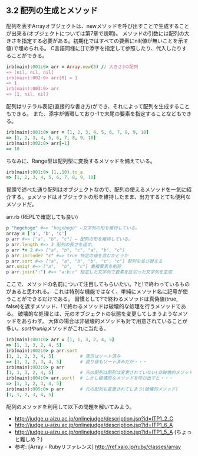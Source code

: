 ## 3.2 配列の生成とメソッド

配列を表すArrayオブジェクトは、newメソッドを呼び出すことで生成することが出来る(オブジェクトについては第7章で説明)。
メソッドの引数には配列の大きさを指定する必要がある。初期化ではすべての要素にnil(値が無いことを示す値)で埋められる。
C言語同様に[]で添字を指定して参照したり、代入したりすることができる。
```ruby
irb(main):001:0> arr = Array.new(3) // 大きさ3の配列
=> [nil, nil, nil]
irb(main):002:0> arr[0] = 1
=> 1
irb(main):003:0> arr
=> [1, nil, nil]
```
配列はリテラル表記(直接的な書き方)ができ、それによって配列を生成することもできる。
また、添字が循環しており-1で末尾の要素を指定することなどもできる。
```ruby
irb(main):001:0> arr = [1, 2, 3, 4, 5, 6, 7, 8, 9, 10]
=> [1, 2, 3, 4, 5, 6, 7, 8, 9, 10]
irb(main):002:0> arr[-1]
=> 10
```
ちなみに、Range型は配列型に変換するメソッドを備えている。
```ruby
irb(main):001:0> (1..10).to_a
=> [1, 2, 3, 4, 5, 6, 7, 8, 9, 10]
```

冒頭で述べた通り配列はオブジェクトなので、配列の使えるメソッドを一気に紹介する。
pメソッドはオブジェクトの形を維持したまま、出力するとても便利なメソッドだ。

arr.rb (REPLで確認しても良い)
```ruby
p "hogehoge" #=> "hogehoge" ←文字列の形を維持している。
array = ['a', 'b', 'c']
p arr #=> ["a", "b", "c"] ← 配列の形を維持している。
p arr.length #=> 3 配列の長さを返す。
p arr *= 2 #=> ["a", "b", "c", "a", "b", "c"]
p arr.include? "c" #=> true 特定の値を含むかどうか
p arr.sort #=> ["a", "a", "b", "b", "c", "c"] 配列を並び替える
arr.uniq! #=> ["a",  "b",  "c"] 重複要素を削除
p arr.join(":") #=> "a:b:c" 指定した文字列で要素を区切った文字列を生成
```

ここで、メソッドの名前について注目してもらいたい。?と!で終わっているものがあると思われる。
これは特別な機能ではなく、単純にメソッド名に記号が使うことができるだけである。
習慣として?で終わるメソッドは真偽値(true, false)を返すメソッド、!で終わるメソッドは破壊的な処理を行うメソッドである。
破壊的な処理とは、元のオブジェクトの状態を変更してしまうようなメソッドをあらわす。
大体の場合は非破壊的メソッドも対で用意されていることが多い。*sort*や*uniq*メソッドがこれに当たる。

```ruby
irb(main):001:0> arr = [1, 1, 3, 2, 4, 5]
=> [1, 1, 3, 2, 4, 5]
irb(main):002:0> p arr.sort
[1, 1, 2, 3, 4, 5]          # 表示はソート済み
=> [1, 1, 2, 3, 4, 5]       # 戻り値もソート済みだが・・・
irb(main):003:0> p arr
[1, 1, 3, 2, 4, 5]          # 元の配列は配列は変更されていない(非破壊的メソッド)
irb(main):004:0> arr.sort!  # しかし破壊的なメソッドを呼び出すと・・・
=> [1, 1, 2, 3, 4, 5]
irb(main):005:0> p arr      # 元の配列も変更されてしまう(破壊的メソッド)
[1, 1, 2, 3, 4, 5]
```

配列のメソッドを利用して以下の問題を解いてみよう。

- http://judge.u-aizu.ac.jp/onlinejudge/description.jsp?id=ITP1_2_C
- http://judge.u-aizu.ac.jp/onlinejudge/description.jsp?id=ITP1_6_A
- http://judge.u-aizu.ac.jp/onlinejudge/description.jsp?id=ITP1_5_A (ちょっと難しめ？)
- 参考: [Array - Rubyリファレンス] http://ref.xaio.jp/ruby/classes/array
